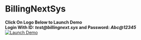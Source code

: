 # BillingNextSys
**Click On Logo Below to Launch Demo**  
**Login With ID: _test@billingnext.sys_ and Password: _Abc@12345_**
[![Launch Demo](https://res.cloudinary.com/billingnextsys/image/upload/v1582866405/logo_ybxlw2.png)](https://billingnextsys.azurewebsites.net/)
